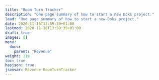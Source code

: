 ```yaml
---
title: "Room Turn Tracker"
description: "One page summary of how to start a new Doks project."
lead: "One page summary of how to start a new Doks project."
date: 2020-11-16T13:59:39+01:00
lastmod: 2020-11-16T13:59:39+01:00
draft: true
images: []
menu:
  docs:
    parent: "Revenue"
weight: 110
toc: true
hasjson: true
jsonvar: Revenue-RoomTurnTracker
---
```

